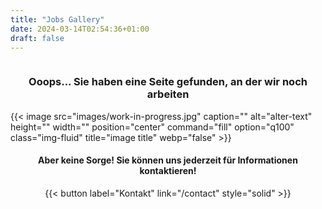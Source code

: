 ```yaml
---
title: "Jobs Gallery"
date: 2024-03-14T02:54:36+01:00
draft: false
---
```


<div style="display:flex; justify-content: center; align-items: center; flex-direction: column;">
    <h3 style="text-align:center;">Ooops... Sie haben eine Seite gefunden, an der wir noch arbeiten</h2>
    {{< image src="images/work-in-progress.jpg" caption="" alt="alter-text" height="" width="" position="center" command="fill" option="q100" class="img-fluid" title="image title"  webp="false" >}}
    <h4 style="text-align:center;">Aber keine Sorge! Sie können uns jederzeit für Informationen kontaktieren!</h2>
    {{< button label="Kontakt" link="/contact" style="solid" >}}
</div>